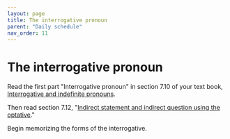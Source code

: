 ```yaml
---
layout: page
title: The interrogative pronoun
parent: "Daily schedule"
nav_order: 11
---
```



# The interrogative pronoun

Read the first part "Interrogative pronoun" in  section 7.10 of your text book, [Interrogative and indefinite pronouns](https://hellenike.github.io/textbook/topics/module4/interrogative-indefinite/).

Then read section 7.12, "[Indirect statement and indirect question using the optative](https://hellenike.github.io/textbook/topics/module4/indirect-questions/)."

Begin memorizing the forms of the interrogative.
